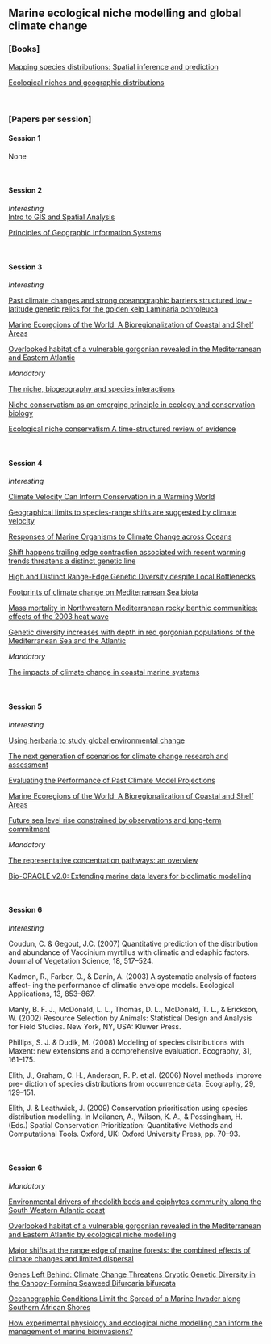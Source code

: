 ## Marine ecological niche modelling and global climate change
### [Books]

[Mapping species distributions: Spatial inference and prediction](https://www.dropbox.com/s/cue2jsc7jiv4zxl/Mapping%20species%20distributions%20Spatial%20inference%20and%20prediction.pdf?dl=0)<br>

[Ecological niches and geographic distributions](https://www.dropbox.com/s/hfvawmuy6pst2ws/Ecological%20niches%20and%20geographic%20distributions.pdf?dl=0)

<br>

### [Papers per session]

#### Session 1

None

<br>

#### Session 2

*Interesting* <br>
[Intro to GIS and Spatial Analysis](https://mgimond.github.io/Spatial/index.html)

[Principles of Geographic Information Systems](https://www.dropbox.com/s/tx6lew1223zochl/Principles%20of%20Geographic%20Information%20Systems.pdf?dl=0)

<br>

#### Session 3

*Interesting* <br>

[Past climate changes and strong oceanographic barriers structured low ‐ latitude genetic relics for the golden kelp Laminaria ochroleuca](https://www.dropbox.com/s/rcnduw7bluip8gk/Past%20climate%20changes%20and%20strong%20oceanographic%20barriers.pdf?dl=0)

[Marine Ecoregions of the World: A Bioregionalization of Coastal and Shelf Areas](https://www.dropbox.com/s/6zjtzv9u39i2yvp/Spalding%20et%20al.%20-%202007%20-%20Marine%20Ecoregions%20of%20the%20World%20A%20Bioregionalization%20of%20Coastal%20and%20Shelf%20Areas.pdf?dl=0)

[Overlooked habitat of a vulnerable gorgonian revealed in the Mediterranean and Eastern Atlantic](https://www.dropbox.com/s/r7fq4mijvlibpcs/Overlooked%20habitat%20of%20a%20vulnerable%20gorgonian%20revealed%20in%20the%20Mediterranean%20and%20Eastern%20Atlantic.pdf?dl=0)

*Mandatory* <br>

[The niche, biogeography and species interactions](https://www.dropbox.com/s/q8m4icftsp44ya8/The%20niche%2C%20biogeography%20and%20species%20interactions.pdf?dl=0)

[Niche conservatism as an emerging principle in ecology and conservation biology](https://www.dropbox.com/s/0cqg71zhbmrwg4l/Niche%20conservatism%20as%20an%20emerging%20principle%20in%20ecology%20and%20conservation%20biology.pdf?dl=0)

[Ecological niche conservatism A time-structured review of evidence](https://www.dropbox.com/s/a506fytrrwu70zl/Ecological%20niche%20conservatism%20A%20time-structured%20review%20of%20evidence.pdf?dl=0)

<br>

#### Session 4

*Interesting* <br>

[Climate Velocity Can Inform Conservation in a Warming World](https://www.dropbox.com/s/0yzov48fedxy8js/Climate%20Velocity%20Can%20Inform%20Conservation%20in%20a%20Warming%20World.pdf?dl=0)

[Geographical limits to species-range shifts are suggested by climate velocity](https://www.dropbox.com/s/6hymou28bra7cm9/Geographical%20limits%20to%20species-range%20shifts%20are%20suggested%20by%20climate%20velocity.pdf?dl=0)

[Responses of Marine Organisms to Climate Change across Oceans](https://www.dropbox.com/s/c71m6hgyyfrex60/Responses%20of%20Marine%20Organisms%20to%20Climate%20Change%20across%20Oceans.pdf?dl=0)

[Shift happens trailing edge contraction associated with recent warming trends threatens a distinct genetic line](https://www.dropbox.com/s/j0s5w98931cpbou/Shift%20happens%20trailing%20edge%20contraction%20associated%20with%20recent%20warming%20trends%20threatens%20a%20distinct%20genetic%20line.pdf?dl=0)

[High and Distinct Range-Edge Genetic Diversity despite Local Bottlenecks](https://www.dropbox.com/s/33a0q8gt7dp1sdp/High%20and%20Distinct%20Range-Edge%20Genetic%20Diversity%20despite%20Local%20Bottlenecks.pdf?dl=0)

[Footprints of climate change on Mediterranean Sea biota](https://www.dropbox.com/s/ta2pgnhuec446mw/Footprints%20of%20climate%20change%20on%20Mediterranean%20Sea%20biota.pdf?dl=0)

[Mass mortality in Northwestern Mediterranean rocky benthic communities: effects of the 2003 heat wave](https://www.dropbox.com/s/r8sfjgov4p3j04c/Mass%20mortality%20in%20Northwestern%20Mediterranean%20rocky%20benthic%20communities%20-%20effects%20of%20the%202003%20heat%20wave.pdf?dl=0)

[Genetic diversity increases with depth in red gorgonian populations of the Mediterranean Sea and the Atlantic](https://www.dropbox.com/s/08y4c4ngr975s8l/Genetic%20diversity%20increases%20with%20depth%20in%20red%20gorgonian%20populations%20of%20the%20Mediterranean%20Sea%20and%20the%20Atlan.pdf?dl=0)

*Mandatory* <br>

[The impacts of climate change in coastal marine systems](https://www.dropbox.com/s/5a33orukdfuryom/The%20impacts%20of%20climate%20change%20in%20coastal%20marine%20systems.pdf?dl=0)

<br>

#### Session 5

*Interesting* <br>

[Using herbaria to study global environmental change](https://www.dropbox.com/s/71xc3ho5kb8r5se/Using%20herbaria%20to%20study%20global%20environmental%20change.pdf?dl=0)

[The next generation of scenarios for climate change research and assessment](https://www.dropbox.com/s/b23frxqrwbwe3b1/The%20next%20generation%20of%20scenarios%20for%20climate%20change%20research%20and%20assessment.pdf?dl=0)<br>

[Evaluating the Performance of Past Climate Model Projections](https://www.dropbox.com/s/r0ijrgfagdvawqo/Evaluating%20the%20Performance%20of%20Past%20Climate%20Model%20Projections.pdf?dl=0)

[Marine Ecoregions of the World: A Bioregionalization of Coastal and Shelf Areas](https://www.dropbox.com/s/6zjtzv9u39i2yvp/Spalding%20et%20al.%20-%202007%20-%20Marine%20Ecoregions%20of%20the%20World%20A%20Bioregionalization%20of%20Coastal%20and%20Shelf%20Areas.pdf?dl=0)

[Future sea level rise constrained by observations and long-term commitment](https://www.dropbox.com/s/jcvh0sr4epvmhrg/Future%20sea%20level%20rise%20constrained%20by%20observations%20and%20long-term%20commitment.pdf?dl=0)

*Mandatory* <br>

[The representative concentration pathways: an overview](https://www.dropbox.com/s/w7jls9xwyhmrbtg/The%20representative%20concentration%20pathways%2C%20an%20overview.pdf?dl=0)

[Bio-ORACLE v2.0: Extending marine data layers for bioclimatic modelling](https://www.dropbox.com/s/smo6ziwjbez08au/Assis%20et%20al.%20-%202017%20-%20Bio-ORACLE%20v2.0%20Extending%20marine%20data%20layers%20for%20bioclimatic%20modelling.pdf?dl=0)

<br>

#### Session 6

*Interesting* <br>

Coudun, C. & Gegout, J.C. (2007) Quantitative prediction of the distribution and abundance of Vaccinium myrtillus with climatic and edaphic factors. Journal of Vegetation Science, 18, 517–524.

Kadmon, R., Farber, O., & Danin, A. (2003) A systematic analysis of factors affect- ing the performance of climatic envelope models. Ecological Applications, 13, 853–867.

Manly, B. F. J., McDonald, L. L., Thomas, D. L., McDonald, T. L., & Erickson, W. (2002) Resource Selection by Animals: Statistical Design and Analysis for Field Studies. New York, NY, USA: Kluwer Press.

Phillips, S. J. & Dudik, M. (2008) Modeling of species distributions with Maxent: new extensions and a comprehensive evaluation. Ecography, 31, 161–175.

Elith, J., Graham, C. H., Anderson, R. P. et al. (2006) Novel methods improve pre- diction of species distributions from occurrence data. Ecography, 29, 129–151.

Elith, J. & Leathwick, J. (2009) Conservation prioritisation using species distribution
modelling. In Moilanen, A., Wilson, K. A., & Possingham, H. (Eds.) Spatial Conservation Prioritization: Quantitative Methods and Computational Tools. Oxford, UK: Oxford University Press, pp. 70–93.

<br>

#### Session 6

*Mandatory* <br>

[Environmental drivers of rhodolith beds and epiphytes community along the South Western Atlantic coast](https://www.dropbox.com/s/519bhfomge0qgsz/Carvalho%20et%20al.%20-%202019%20-%20Environmental%20drivers%20of%20rhodolith%20beds%20and%20epiphytes%20community%20along%20the%20South%20Western%20Atlantic%20coast.pdf?dl=0)

[Overlooked habitat of a vulnerable gorgonian revealed in the Mediterranean and Eastern Atlantic by ecological niche modelling](https://www.dropbox.com/s/fozv0wp23teqof8/Boavida%20et%20al.%20-%202016%20-%20Overlooked%20habitat%20of%20a%20vulnerable%20gorgonian%20revealed%20in%20the%20Mediterranean%20and%20Eastern%20Atlantic%20by%20ecological%20ni.pdf?dl=0)

[Major shifts at the range edge of marine forests: the combined effects of climate changes and limited dispersal](https://www.dropbox.com/s/ozwbrh1eiod17n1/Assis%20et%20al.%20-%202017%20-%20Major%20shifts%20at%20the%20range%20edge%20of%20marine%20forests%20the%20combined%20effects%20of%20climate%20changes%20and%20limited%20dispersal.pdf?dl=0)

[Genes Left Behind: Climate Change Threatens Cryptic Genetic Diversity in the Canopy-Forming Seaweed Bifurcaria bifurcata](https://www.dropbox.com/s/w0sd15b1kilglo8/Neiva%20et%20al.%20-%202015%20-%20Genes%20Left%20Behind%20Climate%20Change%20Threatens%20Cryptic%20Genetic%20Diversity%20in%20the%20Canopy-Forming%20Seaweed%20Bifurcaria%20bifu.pdf?dl=0)

[Oceanographic Conditions Limit the Spread of a Marine Invader along Southern African Shores](https://www.dropbox.com/s/d23uxx8c0tmp3g7/Assis%20et%20al.%20-%202015%20-%20Oceanographic%20Conditions%20Limit%20the%20Spread%20of%20a%20Marine%20Invader%20along%20Southern%20African%20Shores.pdf?dl=0)

[How experimental physiology and ecological niche modelling can inform the management of marine bioinvasions?](https://www.dropbox.com/s/08hb8je2jb7xyj1/Koerich%20et%20al.%20-%202019%20-%20How%20experimental%20physiology%20and%20ecological%20niche%20modelling%20can%20inform%20the%20management%20of%20marine%20bioinvasions.pdf?dl=0)

